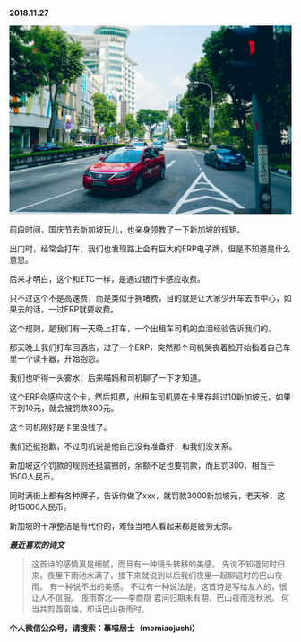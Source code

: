 
          
            
**2018.11.27**



![](img/51001-5db9f550fc086a81.jpg)




前段时间，国庆节去新加坡玩儿，也亲身领教了一下新加坡的规矩。

出门时，经常会打车，我们也发现路上会有巨大的ERP电子牌，但是不知道是什么意思。

后来才明白，这个和ETC一样，是通过银行卡感应收费。

只不过这个不是高速费，而是类似于拥堵费，目的就是让大家少开车去市中心，如果去的话，一过ERP就要收费。

这个规则，是我们有一天晚上打车，一个出租车司机的血泪经验告诉我们的。

那天晚上我们打车回酒店，过了一个ERP，突然那个司机哭丧着脸开始指着自己车里一个读卡器，开始抱怨。

我们也听得一头雾水，后来喵妈和司机聊了一下才知道。

这个ERP会感应这个卡，然后扣费，出租车司机要在卡里存超过10新加坡元，如果不到10元，就会被罚款300元。

这个司机刚好是卡里没钱了。

我们还挺抱歉，不过司机说是他自己没有准备好，和我们没关系。

新加坡这个罚款的规则还挺震撼的，余额不足也要罚款，而且罚300，相当于1500人民币。

同时满街上都有各种牌子，告诉你做了xxx，就罚款3000新加坡元，老天爷，这时15000人民币。

新加坡的干净整洁是有代价的，难怪当地人看起来都是疲劳无奈。


***最近喜欢的诗文***
>这首诗的感情真是细腻，而且有一种镜头转移的美感。
先说不知道何时归来，夜里下雨池水满了，接下来就说到以后我们夜里一起聊这时的巴山夜雨。
有一种说不出的美感。
不过有一种说法是，这首诗是写给友人的，很让人不信服。
夜雨寄北——李商隐
君问归期未有期，巴山夜雨涨秋池。
何当共剪西窗烛，却话巴山夜雨时。




**个人微信公众号，请搜索：摹喵居士（momiaojushi）**

          
        